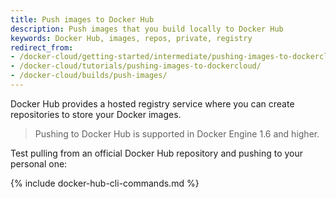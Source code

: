```yaml
---
title: Push images to Docker Hub
description: Push images that you build locally to Docker Hub
keywords: Docker Hub, images, repos, private, registry
redirect_from:
- /docker-cloud/getting-started/intermediate/pushing-images-to-dockercloud/
- /docker-cloud/tutorials/pushing-images-to-dockercloud/
- /docker-cloud/builds/push-images/
---
```


Docker Hub provides a hosted registry service where you can create repositories
to store your Docker images.

> Pushing to Docker Hub is supported in Docker Engine 1.6 and higher.

Test pulling from an official Docker Hub repository and pushing to your personal
one:

{% include docker-hub-cli-commands.md %}
